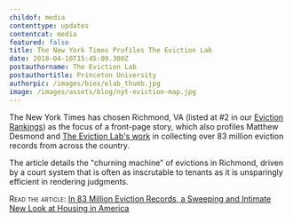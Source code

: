 ```yaml
---
childof: media
contenttype: updates
contentcat: media
featured: false
title: The New York Times Profiles The Eviction Lab
date: 2018-04-10T15:45:09.300Z
postauthorname: The Eviction Lab
postauthortitle: Princeton University
authorpic: /images/bios/elab_thumb.jpg
image: /images/assets/blog/nyt-eviction-map.jpg
---
```

The New York Times has chosen Richmond, VA (listed at #2 in our <a href="/rankings">Eviction Rankings</a>) as the focus of a front-page story, which also profiles Matthew Desmond and <a href="/about/#work">The Eviction Lab's work</a> in collecting over 83 million eviction records from across the country.

The article details the "churning machine" of evictions in Richmond, driven by a court system that is often as inscrutable to tenants as it is unsparingly efficient in rendering judgments. 

<span class="smallcaps">Read the article:</span> <a class="ak-bold" href="https://www.nytimes.com/interactive/2018/04/07/upshot/millions-of-eviction-records-a-sweeping-new-look-at-housing-in-america.html?smid=tw-share">In 83 Million Eviction Records, a Sweeping
and Intimate New Look at Housing in America</a>